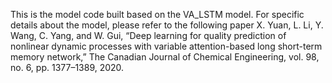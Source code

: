This is the model code built based on the VA_LSTM model. For specific details about the model, please refer to the following paper
X. Yuan, L. Li, Y. Wang, C. Yang, and W. Gui, “Deep learning for quality prediction of nonlinear dynamic processes with variable attention-based long short-term memory network,” The Canadian Journal of Chemical Engineering, vol. 98, no. 6, pp. 1377–1389, 2020.
